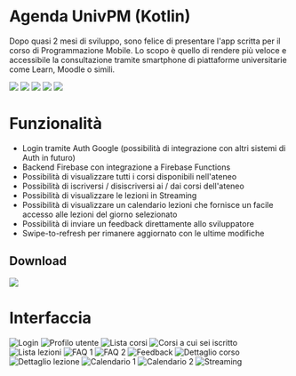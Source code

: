 ﻿# Agenda UnivPM (Kotlin)

Dopo quasi 2 mesi di sviluppo, sono felice di presentare l'app scritta per il corso di Programmazione Mobile. 
Lo scopo è quello di rendere più veloce e accessibile la consultazione tramite smartphone di piattaforme universitarie come Learn, Moodle o simili.

![](https://img.shields.io/badge/TypeScript-007ACC?style=for-the-badge&logo=typescript&logoColor=white)
![](https://img.shields.io/badge/Node.js-43853D?style=for-the-badge&logo=node.js&logoColor=white)
![](https://img.shields.io/badge/Kotlin-0095D5?&style=for-the-badge&logo=kotlin&logoColor=white)
![](https://img.shields.io/badge/Markdown-000000?style=for-the-badge&logo=markdown&logoColor=white)
![](https://img.shields.io/badge/Material--UI-0081CB?style=for-the-badge&logo=material-ui&logoColor=white)


# Funzionalità

- Login tramite Auth Google (possibilità di integrazione con altri sistemi di Auth in futuro)
- Backend Firebase con integrazione a Firebase Functions
- Possibilità di visualizzare tutti i corsi disponibili nell'ateneo
- Possibilità di iscriversi / disiscriversi ai / dai corsi dell'ateneo
- Possibilità di visualizzare le lezioni in Streaming
- Possibilità di visualizzare un calendario lezioni che fornisce un facile accesso alle lezioni del giorno selezionato
- Possibilità di inviare un feedback direttamente allo sviluppatore
- Swipe-to-refresh per rimanere aggiornato con le ultime modifiche


## Download
[![](https://img.shields.io/badge/Agenda%20UnivPM-1.3-green)](https://github.com/federicobenedetti/AgendaUnivPM-kt/releases/tag/1.3)


# Interfaccia

![Login](https://raw.githubusercontent.com/federicobenedetti/AgendaUnivPM-kt/master/Screenshots/Login.png?token=AGIXY2UG4NCYDKRJREN4CR3BGXMCM) ![Profilo utente](https://raw.githubusercontent.com/federicobenedetti/AgendaUnivPM-kt/master/Screenshots/Profilo.png?token=AGIXY2TIOOME3YI2PSBATADBGXYXS) ![Lista corsi](https://raw.githubusercontent.com/federicobenedetti/AgendaUnivPM-kt/master/Screenshots/Lista%20corsi.png?token=AGIXY2RL2UEGNKFFH2AYTODBGXY2C) ![Corsi a cui sei iscritto](https://raw.githubusercontent.com/federicobenedetti/AgendaUnivPM-kt/master/Screenshots/Corsi%20a%20cui%20sei%20iscritto.png?token=AGIXY2W3VWVAOACVZ664F6DBGXY3C) ![Lista lezioni](https://raw.githubusercontent.com/federicobenedetti/AgendaUnivPM-kt/master/Screenshots/Lista%20lezioni.png?token=AGIXY2UAVYCA6REKEWNHG4DBGXY5A) ![FAQ 1](https://raw.githubusercontent.com/federicobenedetti/AgendaUnivPM-kt/master/Screenshots/FAQ%201.png?token=AGIXY2QB3LIEGSU34XMD3H3BGXY56) ![FAQ 2](https://raw.githubusercontent.com/federicobenedetti/AgendaUnivPM-kt/master/Screenshots/FAQ%202.png?token=AGIXY2QZKBINMMKRMWVG4XDBGXY6W) ![Feedback](https://raw.githubusercontent.com/federicobenedetti/AgendaUnivPM-kt/master/Screenshots/Feedback.png?token=AGIXY2RJLTURXVIE65GA46TBGXZAC) ![Dettaglio corso](https://raw.githubusercontent.com/federicobenedetti/AgendaUnivPM-kt/master/Screenshots/Dettaglio%20corso.png?token=AGIXY2WAWQPNXL64A4BCSK3BGXZA2) ![Dettaglio lezione](https://raw.githubusercontent.com/federicobenedetti/AgendaUnivPM-kt/master/Screenshots/Dettaglio%20lezione.png?token=AGIXY2TLRU7JGFDJWZDJX4TBGXZGU) ![Calendario 1](https://raw.githubusercontent.com/federicobenedetti/AgendaUnivPM-kt/master/Screenshots/Calendario%20lezioni%201.png?token=AGIXY2Q4W3H3D3TRCOYU3YTBGXZBY) ![Calendario 2](https://raw.githubusercontent.com/federicobenedetti/AgendaUnivPM-kt/master/Screenshots/Calendario%20lezioni%202.png?token=AGIXY2VYVIR2OLYMQHC6AF3BGXZC4) ![Streaming](https://raw.githubusercontent.com/federicobenedetti/AgendaUnivPM-kt/master/Screenshots/Streaming.png?token=AGIXY2SWVK3U6C5JLQQMLRDBGXZD2)  


